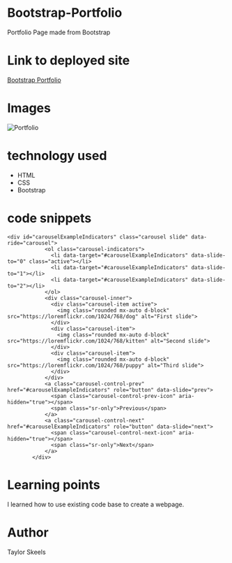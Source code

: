 # Bootstrap-Portfolio
Portfolio Page made from Bootstrap

# Link to deployed site
[Bootstrap Portfolio](https://skeeis.github.io/Bootstrap-Portfolio/)


# Images
![Portfolio](https://imgur.com/a/HD13zrq)

# technology used

- HTML
- CSS
- Bootstrap

# code snippets
```
<div id="carouselExampleIndicators" class="carousel slide" data-ride="carousel">
            <ol class="carousel-indicators">
              <li data-target="#carouselExampleIndicators" data-slide-to="0" class="active"></li>
              <li data-target="#carouselExampleIndicators" data-slide-to="1"></li>
              <li data-target="#carouselExampleIndicators" data-slide-to="2"></li>
            </ol>
            <div class="carousel-inner">
              <div class="carousel-item active">
                <img class="rounded mx-auto d-block" src="https://loremflickr.com/1024/768/dog" alt="First slide">
              </div>
              <div class="carousel-item">
                <img class="rounded mx-auto d-block" src="https://loremflickr.com/1024/768/kitten" alt="Second slide">
              </div>
              <div class="carousel-item">
                <img class="rounded mx-auto d-block" src="https://loremflickr.com/1024/768/puppy" alt="Third slide">
              </div>
            </div>
            <a class="carousel-control-prev" href="#carouselExampleIndicators" role="button" data-slide="prev">
              <span class="carousel-control-prev-icon" aria-hidden="true"></span>
              <span class="sr-only">Previous</span>
            </a>
            <a class="carousel-control-next" href="#carouselExampleIndicators" role="button" data-slide="next">
              <span class="carousel-control-next-icon" aria-hidden="true"></span>
              <span class="sr-only">Next</span>
            </a>
        </div>
```


# Learning points
I learned how to use existing code base to create a webpage.

# Author 
Taylor Skeels

